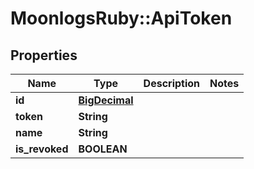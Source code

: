 # MoonlogsRuby::ApiToken

## Properties
Name | Type | Description | Notes
------------ | ------------- | ------------- | -------------
**id** | [**BigDecimal**](BigDecimal.md) |  | 
**token** | **String** |  | 
**name** | **String** |  | 
**is_revoked** | **BOOLEAN** |  | 

